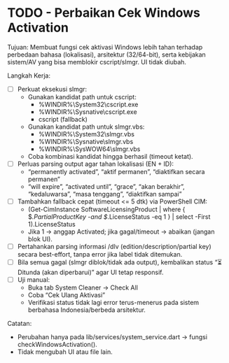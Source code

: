 # TODO - Perbaikan Cek Windows Activation

Tujuan: Membuat fungsi cek aktivasi Windows lebih tahan terhadap perbedaan bahasa (lokalisasi), arsitektur (32/64-bit), serta kebijakan sistem/AV yang bisa memblokir cscript/slmgr. UI tidak diubah.

Langkah Kerja:
- [ ] Perkuat eksekusi slmgr:
  - Gunakan kandidat path untuk cscript:
    - %WINDIR%\System32\cscript.exe
    - %WINDIR%\Sysnative\cscript.exe
    - cscript (fallback)
  - Gunakan kandidat path untuk slmgr.vbs:
    - %WINDIR%\System32\slmgr.vbs
    - %WINDIR%\Sysnative\slmgr.vbs
    - %WINDIR%\SysWOW64\slmgr.vbs
  - Coba kombinasi kandidat hingga berhasil (timeout ketat).
- [ ] Perluas parsing output agar tahan lokalisasi (EN + ID):
  - “permanently activated”, “aktif permanen”, “diaktifkan secara permanen”
  - “will expire”, “activated until”, “grace”, “akan berakhir”, “kedaluwarsa”, “masa tenggang”, “diaktifkan sampai”
- [ ] Tambahkan fallback cepat (timeout <= 5 dtk) via PowerShell CIM:
  - (Get-CimInstance SoftwareLicensingProduct | where { $_.PartialProductKey -and $_.LicenseStatus -eq 1 } | select -First 1).LicenseStatus
  - Jika 1 → anggap Activated; jika gagal/timeout → abaikan (jangan blok UI).
- [ ] Pertahankan parsing informasi /dlv (edition/description/partial key) secara best-effort, tanpa error jika label tidak ditemukan.
- [ ] Bila semua gagal (slmgr diblok/tidak ada output), kembalikan status “⏳ Ditunda (akan diperbarui)” agar UI tetap responsif.
- [ ] Uji manual:
  - Buka tab System Cleaner → Check All
  - Coba “Cek Ulang Aktivasi”
  - Verifikasi status tidak lagi error terus-menerus pada sistem berbahasa Indonesia/berbeda arsitektur.

Catatan:
- Perubahan hanya pada lib/services/system_service.dart → fungsi checkWindowsActivation().
- Tidak mengubah UI atau file lain.
